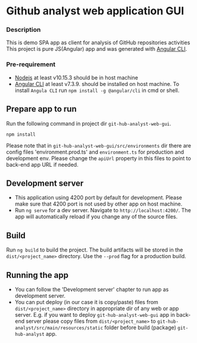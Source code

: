 # Github analyst web application GUI

### Description
This is demo SPA app as client for analysis of GitHub repositories activities
This project is pure JS(Angular) app and was generated with [Angular CLI](https://github.com/angular/angular-cli).

### Pre-requirement
- [Nodejs](https://nodejs.org/en/) at least v10.15.3 should be in host machine
- [Angular CLI](https://github.com/angular/angular-cli) at least v7.3.9. should be installed on host machine.
  To install `Angula CLI` run `npm install -g @angular/cli` in cmd or shell.
 
## Prepare app to run
Run the following command in project dir `git-hub-analyst-web-gui`.
```
npm install
```
Please note that in `git-hub-analyst-web-gui/src/environments` dir there are config files 'environment.prod.ts'
and `environment.ts` for production and development env. Please change the `apiUrl` property in this files to point
to back-end app URL if needed.

## Development server
 - This application using 4200 port by default for development.
   Please make sure that 4200 port is not used by other app on host machine.
 - Run `ng serve` for a dev server. Navigate to `http://localhost:4200/`. The app will automatically reload if you change any of the source files.

## Build
Run `ng build` to build the project. The build artifacts will be stored in the `dist/<project_name>` directory. Use the `--prod` flag for a production build.

## Running the app
 - You can follow the 'Development server' chapter to run app as development server.
 - You can put deploy (in our case it is copy/paste) files from `dist/<project_name>` directory in appropriate dir of any web or app server.
   E.g. if you want to deploy `git-hub-analyst-web-gui` app in back-end server please copy files from `dist/<project_name>` 
   to `git-hub-analyst/src/main/resources/static` folder before build (package) `git-hub-analyst` app.
